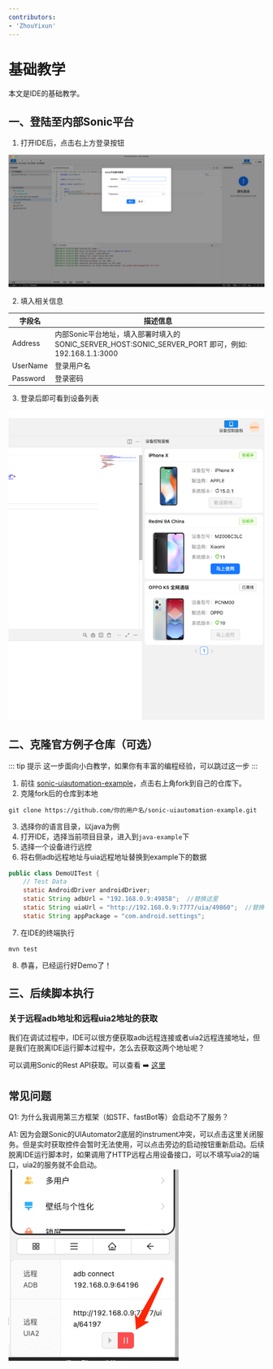 ```yaml
---
contributors:
- 'ZhouYixun'
---
```


# 基础教学
本文是IDE的基础教学。

## 一、登陆至内部Sonic平台

1. 打开IDE后，点击右上方登录按钮

![登录图片](./images/dev.png)

2. 填入相关信息

 | 字段名      | 描述信息                                                                             |
|----------|----------------------------------------------------------------------------------|
| Address  | 内部Sonic平台地址，填入部署时填入的 SONIC_SERVER_HOST:SONIC_SERVER_PORT 即可，例如: 192.168.1.1:3000 | 
| UserName | 登录用户名                                                                            | 
| Password | 登录密码                                                                             | 

3. 登录后即可看到设备列表

![设备图片](./images/dev2.png)

## 二、克隆官方例子仓库（可选）
::: tip 提示
这一步面向小白教学，如果你有丰富的编程经验，可以跳过这一步
:::

1. 前往 [sonic-uiautomation-example](https://github.com/SonicCloudOrg/sonic-uiautomation-example)，点击右上角fork到自己的仓库下。
2. 克隆fork后的仓库到本地
```shell
git clone https://github.com/你的用户名/sonic-uiautomation-example.git
```
3. 选择你的语言目录，以java为例
4. 打开IDE，选择当前项目目录，进入到`java-example`下
5. 选择一个设备进行远控
6. 将右侧adb远程地址与uia远程地址替换到example下的数据
```java
public class DemoUITest {
    // Test Data
    static AndroidDriver androidDriver;
    static String adbUrl = "192.168.0.9:49858";  //替换这里
    static String uiaUrl = "http://192.168.0.9:7777/uia/49860";  //替换这里
    static String appPackage = "com.android.settings";
```
7. 在IDE的终端执行
```shell
mvn test 
```
8. 恭喜，已经运行好Demo了！

## 三、后续脚本执行

### 关于远程adb地址和远程uia2地址的获取
我们在调试过程中，IDE可以很方便获取adb远程连接或者uia2远程连接地址，但是我们在脱离IDE运行脚本过程中，怎么去获取这两个地址呢？

可以调用Sonic的Rest API获取。可以查看 ➡️ [这里](https://sonic-cloud.cn/doc/doc-rest.html#%E9%80%9A%E8%BF%87rest-api%E5%8D%A0%E7%94%A8%E8%AE%BE%E5%A4%87%E5%B9%B6%E8%8E%B7%E5%8F%96%E8%BF%9C%E7%A8%8B%E8%B0%83%E8%AF%95%E4%BF%A1%E6%81%AF)

## 常见问题

Q1: 为什么我调用第三方框架（如STF、fastBot等）会启动不了服务？

A1: 因为会跟Sonic的UIAutomator2底层的instrument冲突，可以点击这里关闭服务。但是实时获取控件会暂时无法使用，可以点击旁边的启动按钮重新启动。后续脱离IDE运行脚本时，如果调用了HTTP远程占用设备接口，可以不填写uia2的端口，uia2的服务就不会启动。
![uia](./images/uia.png)
